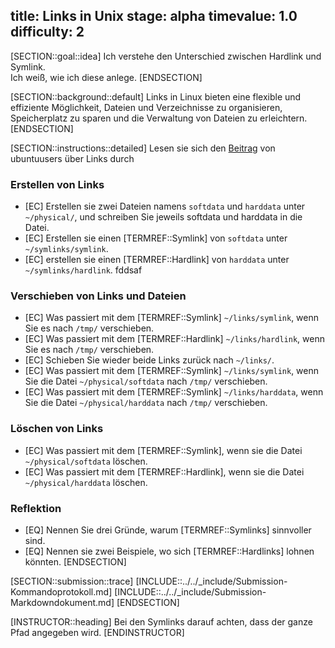 title: Links in Unix
stage: alpha
timevalue: 1.0
difficulty: 2
---

[SECTION::goal::idea]
Ich verstehe den Unterschied zwischen Hardlink und Symlink.  
Ich weiß, wie ich diese anlege.
[ENDSECTION]

[SECTION::background::default]
Links in Linux bieten eine flexible und effiziente Möglichkeit, Dateien und Verzeichnisse zu 
organisieren, Speicherplatz zu sparen und die Verwaltung von Dateien zu erleichtern.
[ENDSECTION]

[SECTION::instructions::detailed]
Lesen sie sich den [Beitrag](https://wiki.ubuntuusers.de/ln/) von ubuntuusers über Links durch

### Erstellen von Links
- [EC] Erstellen sie zwei Dateien namens `softdata` und `harddata` unter `~/physical/`, und 
schreiben Sie jeweils softdata und harddata in die Datei.
- [EC] Erstellen sie einen [TERMREF::Symlink] von `softdata` unter `~/symlinks/symlink`.
- [EC] erstellen sie einen [TERMREF::Hardlink] von `harddata` unter `~/symlinks/hardlink`.
fddsaf

### Verschieben von Links und Dateien
- [EC] Was passiert mit dem [TERMREF::Symlink] `~/links/symlink`, wenn Sie es nach `/tmp/` verschieben.
- [EC] Was passiert mit dem [TERMREF::Hardlink] `~/links/hardlink`, wenn Sie es nach `/tmp/` verschieben.
- [EC] Schieben Sie wieder beide Links zurück nach `~/links/`.
- [EC] Was passiert mit dem [TERMREF::Symlink] `~/links/symlink`, wenn Sie die Datei `~/physical/softdata` nach `/tmp/` verschieben.
- [EC] Was passiert mit dem [TERMREF::Symlink] `~/links/harddata`, wenn Sie die Datei `~/physical/harddata` nach `/tmp/` verschieben.

### Löschen von Links
- [EC] Was passiert mit dem [TERMREF::Symlink], wenn sie die Datei `~/physical/softdata` löschen.
- [EC] Was passiert mit dem [TERMREF::Hardlink], wenn sie die Datei `~/physical/harddata` löschen.

### Reflektion
- [EQ] Nennen Sie drei Gründe, warum [TERMREF::Symlinks] sinnvoller sind.
- [EQ] Nennen sie zwei Beispiele, wo sich [TERMREF::Hardlinks] lohnen könnten.
[ENDSECTION]

[SECTION::submission::trace]
[INCLUDE::../../_include/Submission-Kommandoprotokoll.md]
[INCLUDE::../../_include/Submission-Markdowndokument.md]
[ENDSECTION]

[INSTRUCTOR::heading]
Bei den Symlinks darauf achten, dass der ganze Pfad angegeben wird.
[ENDINSTRUCTOR]
